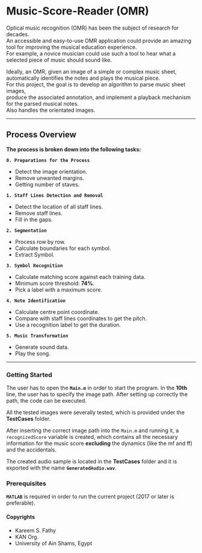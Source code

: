 # Music-Score-Reader (OMR)

Optical music recognition (OMR) has been the subject of research for decades. <br> 
An accessible and easy-to-use OMR application could provide an amazing tool for improving the musical education experience. <br>
For example, a novice musician could use such a tool to hear what a selected piece of music should sound like.

Ideally, an OMR, given an image of a simple or complex music sheet, automatically identifies the notes and plays the musical piece. <br>
For this project, the goal is to develop an algorithm to parse music sheet images, <br>
produce the associated annotation, and implement a playback mechanism for the parsed musical notes. <br>
Also handles the orientated images.

***
## Process Overview
<b> The process is broken down into the following tasks: </b>

**`0. Preparations for the Process`** <br>
- Detect the image orientation.
- Remove unwanted margins.
- Getting number of staves.

**`1. Staff Lines Detection and Removal`** <br>
- Detect the location of all staff lines.
- Remove staff lines.
- Fill in the gaps.

**`2. Segmentation`** <br>
- Process row by row.
- Calculate boundaries for each symbol.
- Extract Symbol.

**`3. Symbol Recognition`** <br>
- Calculate matching score against each training data.
- Minimum score threshold: **74%**.
- Pick a label with a maximum score.

**`4. Note Identification`** <br>
- Calculate centre point coordinate.
- Compare with staff lines coordinates to get the pitch.
- Use a recognition label to get the duration.
     
**`5. Music Transformation`** <br> 
- Generate sound data.
- Play the song.

***

### Getting Started
The user has to open the **`Main.m`** in order to start the program. In the **10th** line, the user has to specify the image path. After setting up correctly the path, the code can be executed.

All the tested images were severally tested, which is provided under the **TestCases** folder.

After inserting the correct image path into the `Main.m` and running it, a `recognizedScore` variable is created, which contains all the necessary information for the music score **excluding** the dynamics (like the mf and ff) and the accidentals.

The created audio sample is located in the **TestCases** folder and it is exported with the name **`GeneratedAudio.wav`**.

### Prerequisites
**`MATLAB`** is required in order to run the current project
(2017 or later is preferable).

#### Copyrights
- Kareem S. Fathy
- KAN Org.
- University of Ain Shams, Egypt
